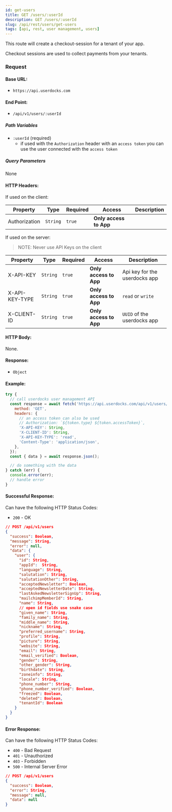 ```yaml
---
id: get-users
title: GET /users/:userId
description: GET /users/:userId
slug: /api/rest/users/get-users
tags: [api, rest, user management, users]
---
```


This route will create a checkout-session for a tenant of your app.

Checkout sessions are used to collect payments from your tenants.

### Request

#### Base URL:

- `https://api.userdocks.com`

#### End Point:

- `/api/v1/users/:userId`

##### Path Variables

- `:userId` (required)
  - if used with the `Authorization` header with an `access token` you can use the user connected with the `access token`

##### Query Parameters

None

#### HTTP Headers:

If used on the client:

| Property      | Type        | Required  | Access                 | Description |
| ------------- | ----------- | --------- | ---------------------- | ----------- |
| Authorization | `String` | `true` | **Only access to App** |             |

If used on the server:

> NOTE: Never use API Keys on the client

| Property       | Type        | Required  | Access                 | Description                   |
| -------------- | ----------- | --------- | ---------------------- | ----------------------------- |
| X-API-KEY      | `String` | `true` | **Only access to App** | Api key for the userdocks app |
| X-API-KEY-TYPE | `String` | `true` | **Only access to App** | `read` or `write`                    |
| X-CLIENT-ID    | `String` | `true` | **Only access to App** | `UUID` of the userdocks app   |

#### HTTP Body:

None.

#### Response:

- `Object`

#### Example:

```js
try {
  // call userdocks user management API
  const response = await fetch('https://api.userdocks.com/api/v1/users/:userId', {
    method: 'GET',
    headers: {
      // an access token can also be used
      // Authorization: `${token.type} ${token.accessToken}`,
      'X-API-KEY': String,
      'X-CLIENT-ID': String,
      'X-API-KEY-TYPE': 'read',
      'Content-Type': 'application/json',
    },
  });
  const { data } = await response.json();

  // do something with the data
} catch (err) {
  console.error(err);
  // handle error
}
```

#### Successful Response:

Can have the following HTTP Status Codes:

- `200` - OK

```json
// POST /api/v1/users
{
  "success": Boolean,
  "message": String,
  "error": null,
  "data": {
    "user": {
      "id": String,
      "appId":  String,
      "language": String,
      "salutation": String,
      "salutationOther": String,
      "acceptedNewsletter": Boolean,
      "acceptedNewsletterDate": String,
      "lastAskedNewsletterSignUp": String,
      "mailchimpMemberId": String,
      "name": String,
      // open id fields use snake case
      "given_name": String,
      "family_name": String,
      "middle_name": String,
      "nickname": String,
      "preferred_username": String,
      "profile": String,
      "picture": String,
      "website": String,
      "email": String,
      "email_verified": Boolean,
      "gender": String,
      "other_gender": String,
      "birthdate": String,
      "zoneinfo": String,
      "locale": String,
      "phone_number": String,
      "phone_number_verified": Boolean,
      "freezed": Boolean,
      "deleted": Boolean,
      "tenantId": Boolean
    }
  }
}
```

#### Error Response:

Can have the following HTTP Status Codes:

- `400` - Bad Request
- `401` - Unauthorized
- `403` - Forbidden
- `500` - Internal Server Error

```json
// POST /api/v1/users
{
  "success": Boolean,
  "error": String,
  "message": null,
  "data": null
}
```
